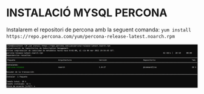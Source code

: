 # INSTALACIÓ MYSQL PERCONA

Instalarem el repositori de percona amb la seguent comanda:
`yum install https://repo.percona.com/yum/percona-release-latest.noarch.rpm`

![Image text](https://github.com/MarcGarcia03/Bases-de-dades/blob/main/Ap1/Instalacio-Percona/imgs/2022-03-04_18-57.png)